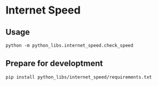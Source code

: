 # Internet Speed

## Usage

```shell
python -m python_libs.internet_speed.check_speed
```

## Prepare for developtment

```shell
pip install python_libs/internet_speed/requirements.txt
```